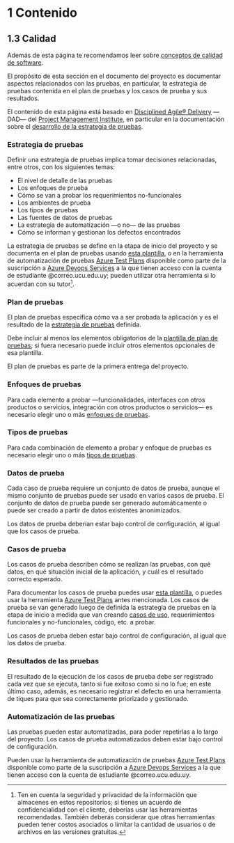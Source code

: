 # 1 Contenido

## 1.3 Calidad

Además de esta página te recomendamos leer sobre [conceptos de calidad de
software](/4_Conceptos/4_Calidad_de_software.md).

El propósito de esta sección en el documento del proyecto es documentar aspectos
relacionados con las pruebas, en particular, la estrategia de pruebas contenida
en el plan de pruebas y los casos de prueba y sus resultados.

El contenido de esta página está basado en [Disciplined Agile®
Delivery](https://www.pmi.org/disciplined-agile/process/introduction-to-dad)
—DAD— del [Project Management Institute](https://www.pmi.org), en particular en
la documentación sobre el [desarrollo de la estrategia de
pruebas](https://dabrowser.pmi.org/#item:272).

### Estrategia de pruebas

Definir una estrategia de pruebas implica tomar decisiones relacionadas,
entre otros, con los siguientes temas:

* El nivel de detalle de las pruebas
* Los enfoques de prueba
* Cómo se van a probar los requerimientos no-funcionales
* Los ambientes de prueba
* Los tipos de pruebas
* Las fuentes de datos de pruebas
* La estrategia de automatización —o no— de las pruebas
* Cómo se informan y gestionan los defectos encontrados

La estrategia de pruebas se define en la etapa de inicio del proyecto y se
documenta en el plan de pruebas usando [esta
plantilla](/3_Plantillas/3_8_Plan_de_pruebas.md), o en la herramienta de
automatización de pruebas [Azure Test
Plans](https://learn.microsoft.com/en-us/azure/devops/test/?view=azure-devops)
disponible como parte de la suscripción a [Azure Devops
Services](https://azure.microsoft.com/es-es/products/devops) a la que tienen
acceso con la cuenta de estudiante @correo.ucu.edu.uy; pueden utilizar otra
herramienta si lo acuerdan con su tutor[^1].

### Plan de pruebas

El plan de pruebas especifica cómo va a ser probada la aplicación y es el
resultado de la [estrategia de pruebas](#estrategia-de-pruebas) definida.

Debe incluir al menos los elementos obligatorios de la [plantilla de plan de
pruebas](/3_Plantillas/3_8_Plan_de_pruebas.md); si fuera necesario puede incluir
otros elementos opcionales de esa plantilla.

El plan de pruebas es parte de la primera entrega del proyecto.

### Enfoques de pruebas

Para cada elemento a probar —funcionalidades, interfaces con otros productos o
servicios, integración con otros productos o servicios— es necesario elegir uno
o más [enfoques de pruebas](/4_Conceptos/4_Enfoques_de_pruebas.md).

### Tipos de pruebas

Para cada combinación de elemento a probar y enfoque de pruebas es necesario
elegir uno o más [tipos de pruebas](/4_Conceptos/4_Tipos_de_pruebas.md).

### Datos de prueba

Cada caso de prueba requiere un conjunto de datos de prueba, aunque el mismo
conjunto de pruebas puede ser usado en varios casos de prueba. El conjunto de
datos de prueba puede ser generado automáticamente o puede ser creado a partir
de datos existentes anonimizados.

Los datos de prueba deberían estar bajo control de configuración, al igual que
los casos de prueba.

### Casos de prueba

Los casos de prueba describen cómo se realizan las pruebas, con qué datos, en
qué situación inicial de la aplicación, y cuál es el resultado correcto
esperado.

Para documentar los casos de prueba puedes usar [esta
plantilla](/3_Plantillas/3_4_Casos_de_prueba_de_usuario_final.md), o puedes usar
la herramienta [Azure Test
Plans](https://learn.microsoft.com/en-us/azure/devops/test/?view=azure-devops)
antes mencionada. Los casos de prueba se van generado luego de definida la
estrategia de pruebas en la etapa de inicio a medida que van creando [casos de
uso](/4_Conceptos/4_Caso_de_uso_del_producto.md), requerimientos funcionales y
no-funcionales, código, etc. a probar.

Los casos de prueba deben estar bajo control de configuración, al igual que los
datos de prueba.

### Resultados de las pruebas

El resultado de la ejecución de los casos de prueba debe ser registrado cada vez
que se ejecuta, tanto si fue exitoso como si no lo fue; en este último caso,
además, es necesario registrar el defecto en una herramienta de tiques para que
sea correctamente priorizado y gestionado.

### Automatización de las pruebas

Las pruebas pueden estar automatizadas, para poder repetirlas a lo largo del
proyecto. Los casos de prueba automatizados deben estar bajo control de
configuración.

Pueden usar la herramienta de automatización de pruebas [Azure Test
Plans](https://learn.microsoft.com/en-us/azure/devops/test/?view=azure-devops)
disponible como parte de la suscripción a [Azure Devops
Services](https://azure.microsoft.com/es-es/products/devops) a la que tienen
acceso con la cuenta de estudiante @correo.ucu.edu.uy.

[^1]: Ten en cuenta la seguridad y privacidad de la información que almacenes en
    estos repositorios; si tienes un acuerdo de confidencialidad con el cliente,
    deberías usar las herramientas recomendadas. También deberás considerar que
    otras herramientas pueden tener costos asociados o limitar la cantidad de
    usuarios o de archivos en las versiones gratuitas.